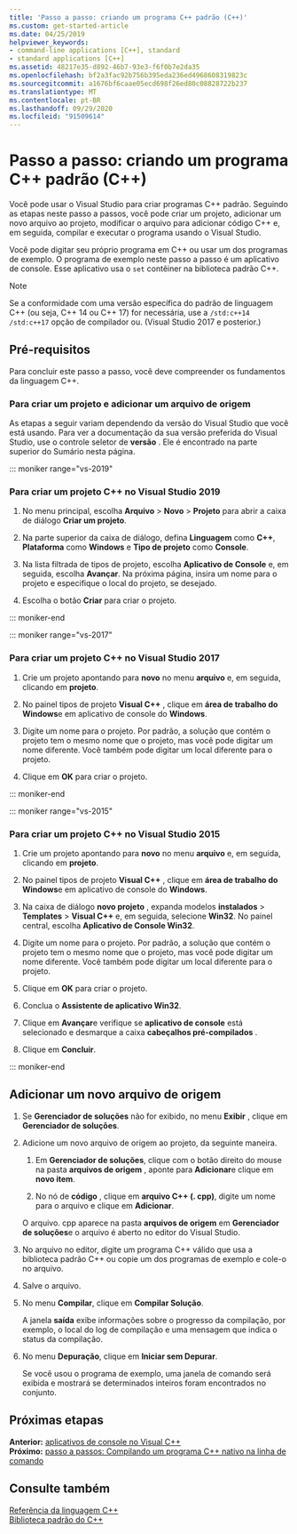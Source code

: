 ```yaml
---
title: 'Passo a passo: criando um programa C++ padrão (C++)'
ms.custom: get-started-article
ms.date: 04/25/2019
helpviewer_keywords:
- command-line applications [C++], standard
- standard applications [C++]
ms.assetid: 48217e35-d892-46b7-93e3-f6f0b7e2da35
ms.openlocfilehash: bf2a3fac92b756b395eda236ed4968608319823c
ms.sourcegitcommit: a1676bf6caae05ecd698f26ed80c08828722b237
ms.translationtype: MT
ms.contentlocale: pt-BR
ms.lasthandoff: 09/29/2020
ms.locfileid: "91509614"
---
```

# <a name="walkthrough-creating-a-standard-c-program-c"></a>Passo a passo: criando um programa C++ padrão (C++)

Você pode usar o Visual Studio para criar programas C++ padrão. Seguindo as etapas neste passo a passos, você pode criar um projeto, adicionar um novo arquivo ao projeto, modificar o arquivo para adicionar código C++ e, em seguida, compilar e executar o programa usando o Visual Studio.

Você pode digitar seu próprio programa em C++ ou usar um dos programas de exemplo. O programa de exemplo neste passo a passo é um aplicativo de console. Esse aplicativo usa o `set` contêiner na biblioteca padrão C++.

> [!NOTE]
> Se a conformidade com uma versão específica do padrão de linguagem C++ (ou seja, C++ 14 ou C++ 17) for necessária, use a `/std:c++14` `/std:c++17` opção de compilador ou. (Visual Studio 2017 e posterior.)

## <a name="prerequisites"></a>Pré-requisitos

Para concluir este passo a passo, você deve compreender os fundamentos da linguagem C++.

### <a name="to-create-a-project-and-add-a-source-file"></a>Para criar um projeto e adicionar um arquivo de origem

As etapas a seguir variam dependendo da versão do Visual Studio que você está usando. Para ver a documentação da sua versão preferida do Visual Studio, use o controle seletor de **versão** . Ele é encontrado na parte superior do Sumário nesta página.

::: moniker range="vs-2019"

### <a name="to-create-a-c-project-in-visual-studio-2019"></a>Para criar um projeto C++ no Visual Studio 2019

1. No menu principal, escolha **Arquivo** > **Novo** > **Projeto** para abrir a caixa de diálogo **Criar um projeto**.

1. Na parte superior da caixa de diálogo, defina **Linguagem** como **C++**, **Plataforma** como **Windows** e **Tipo de projeto** como **Console**.

1. Na lista filtrada de tipos de projeto, escolha **Aplicativo de Console** e, em seguida, escolha **Avançar**. Na próxima página, insira um nome para o projeto e especifique o local do projeto, se desejado.

1. Escolha o botão **Criar** para criar o projeto.

::: moniker-end

::: moniker range="vs-2017"

### <a name="to-create-a-c-project-in-visual-studio-2017"></a>Para criar um projeto C++ no Visual Studio 2017

1. Crie um projeto apontando para **novo** no menu **arquivo** e, em seguida, clicando em **projeto**.

1. No painel tipos de projeto **Visual C++** , clique em **área de trabalho do Windows**e em aplicativo de console do **Windows**.

1. Digite um nome para o projeto. Por padrão, a solução que contém o projeto tem o mesmo nome que o projeto, mas você pode digitar um nome diferente. Você também pode digitar um local diferente para o projeto.

1. Clique em **OK** para criar o projeto.

::: moniker-end

::: moniker range="vs-2015"

### <a name="to-create-a-c-project-in-visual-studio-2015"></a>Para criar um projeto C++ no Visual Studio 2015

1. Crie um projeto apontando para **novo** no menu **arquivo** e, em seguida, clicando em **projeto**.

1. No painel tipos de projeto **Visual C++** , clique em **área de trabalho do Windows**e em aplicativo de console do **Windows**.

1. Na caixa de diálogo **novo projeto** , expanda modelos **instalados**  >  **Templates**  >  **Visual C++** e, em seguida, selecione **Win32**. No painel central, escolha **Aplicativo de Console Win32**.

1. Digite um nome para o projeto. Por padrão, a solução que contém o projeto tem o mesmo nome que o projeto, mas você pode digitar um nome diferente. Você também pode digitar um local diferente para o projeto.

1. Clique em **OK** para criar o projeto.

1. Conclua o **Assistente de aplicativo Win32**.

1. Clique em **Avançar**e verifique se **aplicativo de console** está selecionado e desmarque a caixa **cabeçalhos pré-compilados** .

1. Clique em **Concluir**.

::: moniker-end

## <a name="add-a-new-source-file"></a>Adicionar um novo arquivo de origem

1. Se **Gerenciador de soluções** não for exibido, no menu **Exibir** , clique em **Gerenciador de soluções**.

1. Adicione um novo arquivo de origem ao projeto, da seguinte maneira.

   1. Em **Gerenciador de soluções**, clique com o botão direito do mouse na pasta **arquivos de origem** , aponte para **Adicionar**e clique em **novo item**.

   1. No nó de **código** , clique em **arquivo C++ (. cpp)**, digite um nome para o arquivo e clique em **Adicionar**.

   O arquivo. cpp aparece na pasta **arquivos de origem** em **Gerenciador de soluções**e o arquivo é aberto no editor do Visual Studio.

1. No arquivo no editor, digite um programa C++ válido que usa a biblioteca padrão C++ ou copie um dos programas de exemplo e cole-o no arquivo.

1. Salve o arquivo.

1. No menu **Compilar**, clique em **Compilar Solução**.

   A janela **saída** exibe informações sobre o progresso da compilação, por exemplo, o local do log de compilação e uma mensagem que indica o status da compilação.

1. No menu **Depuração**, clique em **Iniciar sem Depurar**.

   Se você usou o programa de exemplo, uma janela de comando será exibida e mostrará se determinados inteiros foram encontrados no conjunto.

## <a name="next-steps"></a>Próximas etapas

**Anterior:** [aplicativos de console no Visual C++](./overview-of-windows-programming-in-cpp.md)<br/>
**Próximo:** [passo a passos: Compilando um programa C++ nativo na linha de comando](../build/walkthrough-compiling-a-native-cpp-program-on-the-command-line.md)

## <a name="see-also"></a>Consulte também

[Referência da linguagem C++](../cpp/cpp-language-reference.md)<br/>
[Biblioteca padrão do C++](../standard-library/cpp-standard-library-reference.md)
